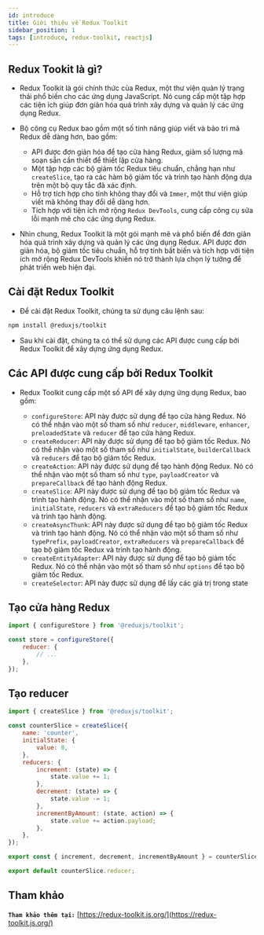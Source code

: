 ```yaml
---
id: introduce
title: Giới thiệu về Redux Toolkit
sidebar_position: 1
tags: [introduce, redux-toolkit, reactjs]
---
```


## Redux Tookit là gì?

-   Redux Toolkit là gói chính thức của Redux, một thư viện quản lý trạng thái phổ biến cho các ứng dụng JavaScript. Nó cung cấp một tập hợp các tiện ích giúp đơn giản hóa quá trình xây dựng và quản lý các ứng dụng Redux.
-   Bộ công cụ Redux bao gồm một số tính năng giúp viết và bảo trì mã Redux dễ dàng hơn, bao gồm:

    -   API được đơn giản hóa để tạo cửa hàng Redux, giảm số lượng mã soạn sẵn cần thiết để thiết lập cửa hàng.
    -   Một tập hợp các bộ giảm tốc Redux tiêu chuẩn, chẳng hạn như `createSlice`, tạo ra các hàm bộ giảm tốc và trình tạo hành động dựa trên một bộ quy tắc đã xác định.
    -   Hỗ trợ tích hợp cho tính không thay đổi và `Immer`, một thư viện giúp viết mã không thay đổi dễ dàng hơn.
    -   Tích hợp với tiện ích mở rộng `Redux DevTools`, cung cấp công cụ sửa lỗi mạnh mẽ cho các ứng dụng Redux.

-   Nhìn chung, Redux Toolkit là một gói mạnh mẽ và phổ biến để đơn giản hóa quá trình xây dựng và quản lý các ứng dụng Redux. API được đơn giản hóa, bộ giảm tốc tiêu chuẩn, hỗ trợ tính bất biến và tích hợp với tiện ích mở rộng Redux DevTools khiến nó trở thành lựa chọn lý tưởng để phát triển web hiện đại.

## Cài đặt Redux Toolkit

-   Để cài đặt Redux Toolkit, chúng ta sử dụng câu lệnh sau:

```bash
npm install @reduxjs/toolkit
```

-   Sau khi cài đặt, chúng ta có thể sử dụng các API được cung cấp bởi Redux Toolkit để xây dựng ứng dụng Redux.

## Các API được cung cấp bởi Redux Toolkit

-   Redux Toolkit cung cấp một số API để xây dựng ứng dụng Redux, bao gồm:

    -   `configureStore`: API này được sử dụng để tạo cửa hàng Redux. Nó có thể nhận vào một số tham số như `reducer`, `middleware`, `enhancer`, `preloadedState` và `reducer` để tạo cửa hàng Redux.
    -   `createReducer`: API này được sử dụng để tạo bộ giảm tốc Redux. Nó có thể nhận vào một số tham số như `initialState`, `builderCallback` và `reducers` để tạo bộ giảm tốc Redux.
    -   `createAction`: API này được sử dụng để tạo hành động Redux. Nó có thể nhận vào một số tham số như `type`, `payloadCreator` và `prepareCallback` để tạo hành động Redux.
    -   `createSlice`: API này được sử dụng để tạo bộ giảm tốc Redux và trình tạo hành động. Nó có thể nhận vào một số tham số như `name`, `initialState`, `reducers` và `extraReducers` để tạo bộ giảm tốc Redux và trình tạo hành động.
    -   `createAsyncThunk`: API này được sử dụng để tạo bộ giảm tốc Redux và trình tạo hành động. Nó có thể nhận vào một số tham số như `typePrefix`, `payloadCreator`, `extraReducers` và `prepareCallback` để tạo bộ giảm tốc Redux và trình tạo hành động.
    -   `createEntityAdapter`: API này được sử dụng để tạo bộ giảm tốc Redux. Nó có thể nhận vào một số tham số như `options` để tạo bộ giảm tốc Redux.
    -   `createSelector`: API này được sử dụng để lấy các giá trị trong state

## Tạo cửa hàng Redux

```js
import { configureStore } from '@reduxjs/toolkit';

const store = configureStore({
    reducer: {
        // ...
    },
});
```

## Tạo reducer

```js
import { createSlice } from '@reduxjs/toolkit';

const counterSlice = createSlice({
    name: 'counter',
    initialState: {
        value: 0,
    },
    reducers: {
        increment: (state) => {
            state.value += 1;
        },
        decrement: (state) => {
            state.value -= 1;
        },
        incrementByAmount: (state, action) => {
            state.value += action.payload;
        },
    },
});

export const { increment, decrement, incrementByAmount } = counterSlice.actions;

export default counterSlice.reducer;
```

## Tham khảo

**`Tham khảo thêm tại:`** [https://redux-toolkit.js.org/](https://redux-toolkit.js.org/)
